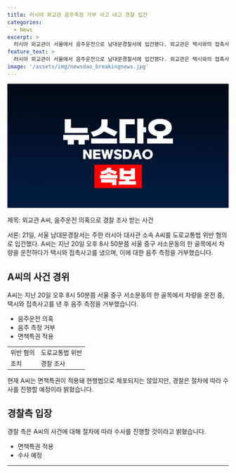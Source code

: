 ```yaml
---
title: 러시아 외교관 음주측정 거부 사고 내고 경찰 입건
categories:
  - News
excerpt: >
  러시아 외교관이 서울에서 음주운전으로 남대문경찰서에 입건됐다. 외교관은 택시와의 접촉사고 후 음주측정을 거부했으며, 면책특권으로 체포는 되지 않았다. 경찰은 수사를 계속할 예정이다.
feature_text: >
  러시아 외교관이 서울에서 음주운전으로 남대문경찰서에 입건됐다. 외교관은 택시와의 접촉사고 후 음주측정을 거부했으며, 면책특권으로 체포는 되지 않았다. 경찰은 수사를 계속할 예정이다.
image: '/assets/img/newsdao_breakingnews.jpg'
---
```


<p><img src="/assets/img/newsdao_breakingnews.jpg" alt="pcversion 속보" /></p>

<p>제목: 외교관 A씨, 음주운전 의혹으로 경찰 조사 받는 사건</p>

<p>서론:
21일, 서울 남대문경찰서는 주한 러시아 대사관 소속 A씨를 도로교통법 위반 혐의로 입건했다. A씨는 지난 20일 오후 8시 50분쯤 서울 중구 서소문동의 한 골목에서 차량을 운전하다가 택시와 접촉사고를 냈으며, 이에 대한 음주 측정을 거부했습니다.</p>

<h2 data-ke-size="size26">A씨의 사건 경위</h2>

<p>A씨는 지난 20일 오후 8시 50분쯤 서울 중구 서소문동의 한 골목에서 차량을 운전 중, 택시와 접촉사고를 낸 후 음주 측정을 거부했습니다.</p>

<ul>
  <li>음주운전 의혹</li>
  <li>음주 측정 거부</li>
  <li>면책특권 적용</li>
</ul>

<table>
  <tr>
    <td>위반 혐의</td>
    <td>도로교통법 위반</td>
  </tr>
  <tr>
    <td>조치</td>
    <td>경찰 조사</td>
  </tr>
</table>

<p data-ke-size="size16">
현재 A씨는 면책특권이 적용돼 현행범으로 체포되지는 않았지만, 경찰은 절차에 따라 수사를 진행할 예정이라 밝혔습니다.
</p>

<h2 data-ke-size="size26">경찰측 입장</h2>

<p>경찰 측은 A씨의 사건에 대해 절차에 따라 수사를 진행할 것이라고 밝혔습니다.</p>

<ul>
  <li>면책특권 적용</li>
  <li>수사 예정</li>
</ul>

<hr>

